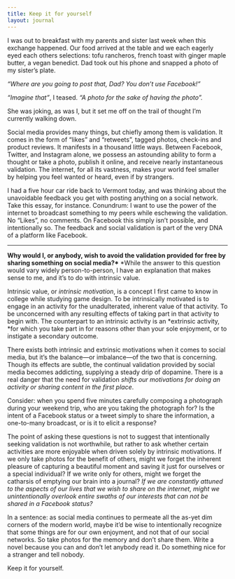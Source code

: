 ```yaml
---
title: Keep it for yourself
layout: journal
---
```


I was out to breakfast with my parents and sister last week when this exchange
happened. Our food arrived at the table and we each eagerly eyed each others
selections: tofu rancheros, french toast with ginger maple butter, a vegan
benedict. Dad took out his phone and snapped a photo of my sister’s plate.

_“Where are you going to post that, Dad? You don’t use Facebook!”_

_“Imagine that”_, I teased. _“A photo for the sake of having the photo”._

She was joking, as was I, but it set me off on the trail of thought I’m
currently walking down.

Social media provides many things, but chiefly among them is validation. It
comes in the form of “likes” and “retweets”, tagged photos, check-ins and
product reviews. It manifests in a thousand little ways. Between Facebook,
Twitter, and Instagram alone, we possess an astounding ability to form a thought
or take a photo, publish it online, and receive nearly instantaneous validation.
The internet, for all its vastness, makes your world feel smaller by helping you
feel wanted or heard, even if by strangers.

I had a five hour car ride back to Vermont today, and was thinking about the
unavoidable feedback you get with posting anything on a social network. Take
this essay, for instance. Conundrum: I want to use the power of the internet to
broadcast something to my peers while eschewing the validation. No “Likes”, no
comments. On Facebook this simply isn’t possible, and intentionally so. The
feedback and social validation is part of the very DNA of a platform like
Facebook.

---

**Why would I, or anybody, wish to avoid the validation provided for free by
sharing something on social media?\*** \*While the answer to this question would
vary widely person-to-person, I have an explanation that makes sense to me, and
it’s to do with intrinsic value.

Intrinsic value, or _intrinsic motivation_, is a concept I first came to know in
college while studying game design. To be intrinsically motivated is to engage
in an activity for the unadulterated, inherent value of that activity. To be
unconcerned with any resulting effects of taking part in that activity to begin
with. The counterpart to an intrinsic activity is an *extrinsic activity, *for
which you take part in for reasons other than your sole enjoyment, or to
instigate a secondary outcome.

There exists both intrinsic and extrinsic motivations when it comes to social
media, but it’s the balance—or imbalance—of the two that is concerning. Though
its effects are subtle, the continual validation provided by social media
becomes addicting, supplying a steady drip of dopamine. There is a real danger
that the need for validation _shifts our motivations for doing an activity or
sharing content in the first place_.

Consider: when you spend five minutes carefully composing a photograph during
your weekend trip, who are you taking the photograph for? Is the intent of a
Facebook status or a tweet simply to share the information, a one-to-many
broadcast, or is it to elicit a response?

The point of asking these questions is not to suggest that intentionally seeking
validation is not worthwhile, but rather to ask whether certain activities are
more enjoyable when driven solely by intrinsic motivations. If we only take
photos for the benefit of others, might we forget the inherent pleasure of
capturing a beautiful moment and saving it just for ourselves or a special
individual? If we write only for others, might we forget the catharsis of
emptying our brain into a journal? _If we are constantly attuned to the aspects
of our lives that we wish to share on the internet, might we unintentionally
overlook entire swaths of our interests that can not be shared in a Facebook
status?_

In a sentence: as social media continues to permeate all the as-yet dim corners
of the modern world, maybe it’d be wise to intentionally recognize that some
things are for our own enjoyment, and not that of our social networks. So take
photos for the memory and don’t share them. Write a novel because you can and
don’t let anybody read it. Do something nice for a stranger and tell nobody.

Keep it for yourself.
